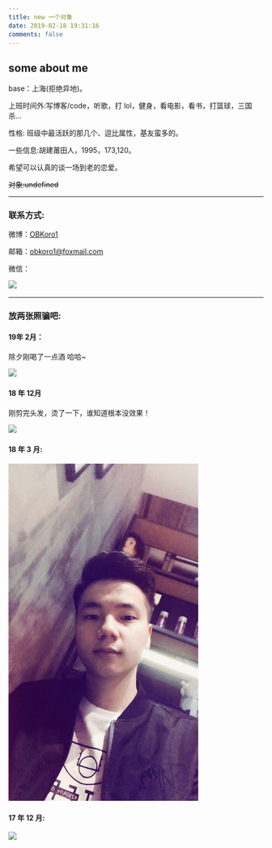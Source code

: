 ```yaml
---
title: new 一个对象
date: 2019-02-18 19:31:16
comments: false
---
```


## some about me

base：上海(拒绝异地)。

上班时间外:写博客/code，听歌，打 lol，健身，看电影，看书，打篮球，三国杀...

性格: 班级中最活跃的那几个、逗比属性，基友蛮多的。

一些信息:胡建莆田人，1995，173,120。

希望可以认真的谈一场到老的恋爱。

~~对象:undefined~~

---

### 联系方式:

微博：[OBKoro1](https://weibo.com/5468303800/profile?rightmod=1&wvr=6&mod=personinfo)

邮箱：obkoro1@foxmail.com

微信：

![](https://github.com/OBKoro1/articleImg_src/blob/master/weibo_img_move/undefined?raw=true?raw=true)

---

### 放两张照骗吧:

#### 19年 2月：

除夕刚喝了一点酒 哈哈~

![](https://github.com/OBKoro1/articleImg_src/blob/master/weibo_img_move/undefined?raw=true?raw=true)

#### 18 年 12月

刚剪完头发，烫了一下，谁知道根本没效果！

![](https://github.com/OBKoro1/articleImg_src/blob/master/weibo_img_move/undefined?raw=true?raw=true)

#### 18 年 3 月:

![](https://github.com/OBKoro1/articleImg_src/blob/master/weibo_img_move/005Y4rCogy1fsnsrp7sg9j30af0iigmv.jpg?raw=true?raw=true)

#### 17 年 12 月:

![](https://github.com/OBKoro1/articleImg_src/blob/master/weibo_img_move/undefined?raw=true?raw=true)
